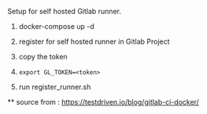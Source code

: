 Setup for self hosted Gitlab runner.



1. docker-compose up -d

2. register for self hosted runner in Gitlab Project

3. copy the token

4. ```export GL_TOKEN=<token>```

5.  run register_runner.sh


** source from : https://testdriven.io/blog/gitlab-ci-docker/